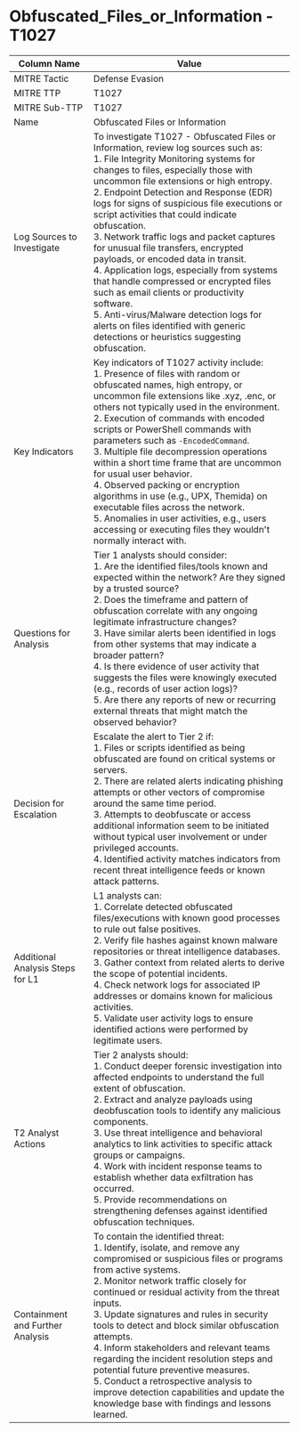 # Obfuscated_Files_or_Information - T1027

| Column Name | Value |
|-------------|-------|
| MITRE Tactic | Defense Evasion |
| MITRE TTP | T1027 |
| MITRE Sub-TTP | T1027 |
| Name | Obfuscated Files or Information |
| Log Sources to Investigate | To investigate T1027 - Obfuscated Files or Information, review log sources such as:<br>1. File Integrity Monitoring systems for changes to files, especially those with uncommon file extensions or high entropy.<br>2. Endpoint Detection and Response (EDR) logs for signs of suspicious file executions or script activities that could indicate obfuscation.<br>3. Network traffic logs and packet captures for unusual file transfers, encrypted payloads, or encoded data in transit.<br>4. Application logs, especially from systems that handle compressed or encrypted files such as email clients or productivity software.<br>5. Anti-virus/Malware detection logs for alerts on files identified with generic detections or heuristics suggesting obfuscation. |
| Key Indicators | Key indicators of T1027 activity include:<br>1. Presence of files with random or obfuscated names, high entropy, or uncommon file extensions like .xyz, .enc, or others not typically used in the environment.<br>2. Execution of commands with encoded scripts or PowerShell commands with parameters such as `-EncodedCommand`.<br>3. Multiple file decompression operations within a short time frame that are uncommon for usual user behavior.<br>4. Observed packing or encryption algorithms in use (e.g., UPX, Themida) on executable files across the network.<br>5. Anomalies in user activities, e.g., users accessing or executing files they wouldn't normally interact with. |
| Questions for Analysis | Tier 1 analysts should consider:<br>1. Are the identified files/tools known and expected within the network? Are they signed by a trusted source?<br>2. Does the timeframe and pattern of obfuscation correlate with any ongoing legitimate infrastructure changes?<br>3. Have similar alerts been identified in logs from other systems that may indicate a broader pattern?<br>4. Is there evidence of user activity that suggests the files were knowingly executed (e.g., records of user action logs)?<br>5. Are there any reports of new or recurring external threats that might match the observed behavior? |
| Decision for Escalation | Escalate the alert to Tier 2 if:<br>1. Files or scripts identified as being obfuscated are found on critical systems or servers.<br>2. There are related alerts indicating phishing attempts or other vectors of compromise around the same time period.<br>3. Attempts to deobfuscate or access additional information seem to be initiated without typical user involvement or under privileged accounts.<br>4. Identified activity matches indicators from recent threat intelligence feeds or known attack patterns. |
| Additional Analysis Steps for L1 | L1 analysts can:<br>1. Correlate detected obfuscated files/executions with known good processes to rule out false positives.<br>2. Verify file hashes against known malware repositories or threat intelligence databases.<br>3. Gather context from related alerts to derive the scope of potential incidents.<br>4. Check network logs for associated IP addresses or domains known for malicious activities.<br>5. Validate user activity logs to ensure identified actions were performed by legitimate users. |
| T2 Analyst Actions | Tier 2 analysts should:<br>1. Conduct deeper forensic investigation into affected endpoints to understand the full extent of obfuscation.<br>2. Extract and analyze payloads using deobfuscation tools to identify any malicious components.<br>3. Use threat intelligence and behavioral analytics to link activities to specific attack groups or campaigns.<br>4. Work with incident response teams to establish whether data exfiltration has occurred.<br>5. Provide recommendations on strengthening defenses against identified obfuscation techniques. |
| Containment and Further Analysis | To contain the identified threat:<br>1. Identify, isolate, and remove any compromised or suspicious files or programs from active systems.<br>2. Monitor network traffic closely for continued or residual activity from the threat inputs.<br>3. Update signatures and rules in security tools to detect and block similar obfuscation attempts.<br>4. Inform stakeholders and relevant teams regarding the incident resolution steps and potential future preventive measures.<br>5. Conduct a retrospective analysis to improve detection capabilities and update the knowledge base with findings and lessons learned. |
